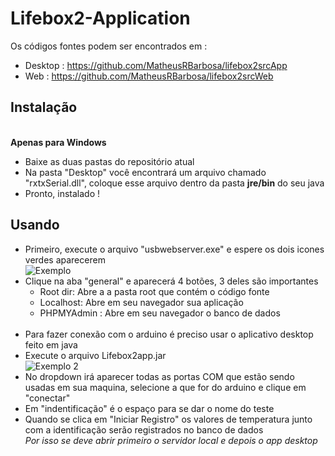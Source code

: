 # Lifebox2-Application

Os códigos fontes podem ser encontrados em :
- Desktop : https://github.com/MatheusRBarbosa/lifebox2srcApp
- Web : https://github.com/MatheusRBarbosa/lifebox2srcWeb

## Instalação
<br>**Apenas para Windows**<br>
- Baixe as duas pastas do repositório atual
- Na pasta "Desktop" você encontrará um arquivo chamado "rxtxSerial.dll", coloque esse arquivo dentro da pasta **jre/bin** do seu java
- Pronto, instalado !

## Usando
- Primeiro, execute o arquivo "usbwebserver.exe" e espere os dois icones verdes aparecerem<br>
![Exemplo](https://image.prntscr.com/image/otuaCcmMS92VP6FvxemtXQ.png)<br>
- Clique na aba "general" e aparecerá 4 botões, 3 deles são importantes
  - Root dir: Abre a a pasta root que contém o código fonte
  - Localhost: Abre em seu navegador sua aplicação
  - PHPMYAdmin : Abre em seu navegador o banco de dados
  <br>
- Para fazer conexão com o arduino é preciso usar o aplicativo desktop feito em java
- Execute o arquivo Lifebox2app.jar<br>
![Exemplo 2](https://image.prntscr.com/image/fU78qF1UTQGkMM-MaeJLpw.png)<br>
- No dropdown irá aparecer todas as portas COM que estão sendo usadas em sua maquina, selecione a que for do arduino e clique em "conectar"
- Em "indentificação" é o espaço para se dar o nome do teste
- Quando se clica em "Iniciar Registro" os valores de temperatura junto com a identificação serão registrados no banco de dados<br>
*Por isso se deve abrir primeiro o servidor local e depois o app desktop*
